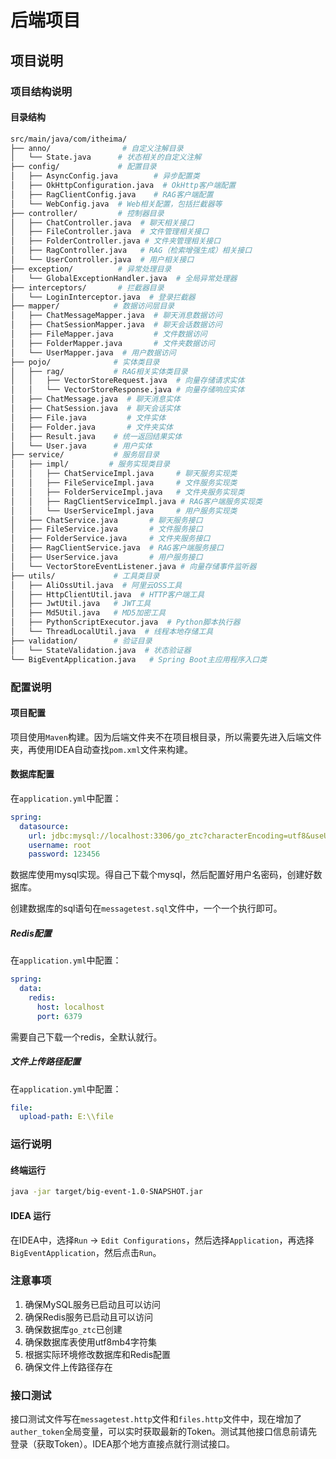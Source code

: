 # 后端项目

## 项目说明

### 项目结构说明

#### 目录结构

```bash
src/main/java/com/itheima/
├── anno/                # 自定义注解目录
│   └── State.java      # 状态相关的自定义注解
├── config/             # 配置目录
│   ├── AsyncConfig.java        # 异步配置类
│   ├── OkHttpConfiguration.java  # OkHttp客户端配置
│   ├── RagClientConfig.java    # RAG客户端配置
│   └── WebConfig.java  # Web相关配置，包括拦截器等
├── controller/         # 控制器目录
│   ├── ChatController.java  # 聊天相关接口
│   ├── FileController.java  # 文件管理相关接口
│   ├── FolderController.java # 文件夹管理相关接口
│   ├── RagController.java   # RAG（检索增强生成）相关接口
│   └── UserController.java  # 用户相关接口
├── exception/          # 异常处理目录
│   └── GlobalExceptionHandler.java  # 全局异常处理器
├── interceptors/       # 拦截器目录
│   └── LoginInterceptor.java  # 登录拦截器
├── mapper/            # 数据访问层目录
│   ├── ChatMessageMapper.java  # 聊天消息数据访问
│   ├── ChatSessionMapper.java  # 聊天会话数据访问
│   ├── FileMapper.java         # 文件数据访问
│   ├── FolderMapper.java       # 文件夹数据访问
│   └── UserMapper.java  # 用户数据访问
├── pojo/              # 实体类目录
│   ├── rag/           # RAG相关实体类目录
│   │   ├── VectorStoreRequest.java  # 向量存储请求实体
│   │   └── VectorStoreResponse.java # 向量存储响应实体
│   ├── ChatMessage.java  # 聊天消息实体
│   ├── ChatSession.java  # 聊天会话实体
│   ├── File.java         # 文件实体
│   ├── Folder.java       # 文件夹实体
│   ├── Result.java    # 统一返回结果实体
│   └── User.java      # 用户实体
├── service/           # 服务层目录
│   ├── impl/         # 服务实现类目录
│   │   ├── ChatServiceImpl.java     # 聊天服务实现类
│   │   ├── FileServiceImpl.java     # 文件服务实现类
│   │   ├── FolderServiceImpl.java   # 文件夹服务实现类
│   │   ├── RagClientServiceImpl.java # RAG客户端服务实现类
│   │   └── UserServiceImpl.java     # 用户服务实现类
│   ├── ChatService.java       # 聊天服务接口
│   ├── FileService.java       # 文件服务接口
│   ├── FolderService.java     # 文件夹服务接口
│   ├── RagClientService.java  # RAG客户端服务接口
│   ├── UserService.java       # 用户服务接口
│   └── VectorStoreEventListener.java # 向量存储事件监听器
├── utils/             # 工具类目录
│   ├── AliOssUtil.java  # 阿里云OSS工具
│   ├── HttpClientUtil.java  # HTTP客户端工具
│   ├── JwtUtil.java   # JWT工具
│   ├── Md5Util.java   # MD5加密工具
│   ├── PythonScriptExecutor.java  # Python脚本执行器
│   └── ThreadLocalUtil.java  # 线程本地存储工具
├── validation/        # 验证目录
│   └── StateValidation.java  # 状态验证器
└── BigEventApplication.java   # Spring Boot主应用程序入口类

```

### 配置说明

#### 项目配置

项目使用`Maven`构建。因为后端文件夹不在项目根目录，所以需要先进入后端文件夹，再使用IDEA自动查找`pom.xml`文件来构建。

#### 数据库配置

在`application.yml`中配置：

```yaml
spring:
  datasource:
    url: jdbc:mysql://localhost:3306/go_ztc?characterEncoding=utf8&useUnicode=true&serverTimezone=Asia/Shanghai
    username: root
    password: 123456
```

数据库使用mysql实现。得自己下载个mysql，然后配置好用户名密码，创建好数据库。

创建数据库的sql语句在`messagetest.sql`文件中，一个一个执行即可。

##### Redis配置

在`application.yml`中配置：

```yaml
spring:
  data:
    redis:
      host: localhost
      port: 6379
```

需要自己下载一个redis，全默认就行。

##### 文件上传路径配置

在`application.yml`中配置：

```yaml
file:
  upload-path: E:\\file
```

### 运行说明

#### 终端运行

```bash
java -jar target/big-event-1.0-SNAPSHOT.jar
```

#### IDEA 运行

在IDEA中，选择`Run` -> `Edit Configurations`，然后选择`Application`，再选择`BigEventApplication`，然后点击`Run`。

### 注意事项

1. 确保MySQL服务已启动且可以访问
2. 确保Redis服务已启动且可以访问
3. 确保数据库`go_ztc`已创建
4. 确保数据库表使用utf8mb4字符集
5. 根据实际环境修改数据库和Redis配置
6. 确保文件上传路径存在

### 接口测试

接口测试文件写在`messagetest.http`文件和`files.http`文件中，现在增加了`auther_token`全局变量，可以实时获取最新的Token。测试其他接口信息前请先登录（获取Token）。IDEA那个地方直接点就行测试接口。

